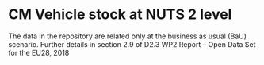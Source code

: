 # CM Vehicle stock at NUTS 2 level

The data in the repository are related only at the business as usual (BaU) scenario. Further details in section 2.9 of D2.3 WP2 Report – Open Data Set for the EU28, 2018